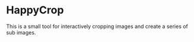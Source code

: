 # HappyCrop
This is a small tool for interactively cropping images and create a series of sub images.
